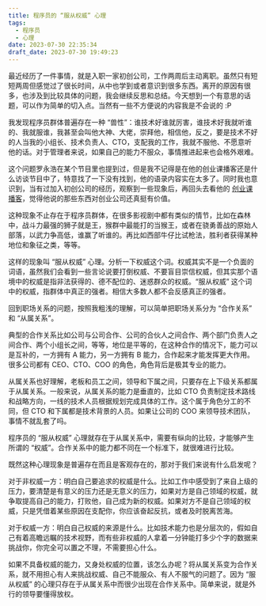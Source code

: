 ```yaml
---
title: 程序员的 “服从权威” 心理
tags:
  - 程序员
  - 心理
date: 2023-07-30 22:35:34
draft_date: 2023-07-30 19:49:23
---
```



最近经历了一件事情，就是入职一家初创公司，工作两周后主动离职。虽然只有短短两周但感觉过了很长时间，从中也学到或者意识到很多东西。离开的原因有很多，也涉及到比较具体的问题，我会继续反思和总结。今天想到一个有意思的话题，可以作为简单的切入点。当然有一些不方便说的内容我是不会说的 :P

我发现程序员群体普遍存在一种 “兽性”：谁技术好谁就厉害，谁技术好我就听谁的、我就服谁，我甚至会叫他大神、大佬，崇拜他，相信他，反之，要是技术不好的人当我的小组长、技术负责人、CTO，支配我的工作，我就不服他、不愿意听他的话。对于管理者来说，如果自己的能力不服众，事情推进起来也会格外艰难。

这个问题罗永浩在某个节目里也提到过，但是我不记得是在他的创业课播客还是什么访谈节目中了，特意找了一下没有找到，他的语录内容实在太多了。同时我也意识到，当有过加入初创公司的经历，观察到一些现象后，再回头去看他的 [创业课播客](https://www.youtube.com/@zhuangyuanli/videos)，觉得他说的那些东西对创业公司还真挺有价值。

这种现象不止存在于程序员群体，在很多影视剧中都有类似的情节，比如在森林中，战斗力最强的狮子就是王，猴群中最能打的当猴王，或者在骁勇善战的原始人部落，以武力争高低，谁赢了听谁的。再比如西部牛仔比试枪法，胜利者获得某种地位和象征之类，等等。

这样的现象叫 “服从权威” 心理。分析一下权威这个词。权威其实不是一个负面的词语，虽然我们会看到一些言论说要打倒权威、不要盲目崇信权威，但其实那个语境中的权威是指非法获得的、德不配位的、迷惑群众的权威。“服从权威” 这个词中的权威，指群体中真正的强者。相信大多数人都不会反感真正的强者。

回到职场关系的问题，按照我粗浅的理解，可以简单把职场关系分为 “合作关系” 和 “从属关系”。

典型的合作关系比如公司与公司合作、公司的合伙人之间合作、两个部门负责人之间合作、两个小组长之间，等等，地位是平等的，在这种合作的情况下，能力可以是互补的，一方拥有 A 能力，另一方拥有 B 能力，合作起来才能发挥更大作用。很多公司都有 CEO、CTO、COO 的角色，角色背后是极其专业的能力。

从属关系也好理解，老板和员工之间，领导和下属之间，只要存在上下级关系都属于从属关系。一般来说，从属关系的能力是垂直的，比如 CTO 负责制定技术路线和战略方向，一线的技术人员根据规划完成具体的工作。这个属于角色分工的不同，但 CTO 和下属都是技术背景的人员。如果让公司的 COO 来领导技术团队，事情不就乱套了吗。

程序员的 “服从权威” 心理就存在于从属关系中，需要有纵向的比较，才能够产生所谓的 “权威”。合作关系中的能力都不同在一个标准下，就很难进行比较。

既然这种心理现象是普遍存在而且是客观存在的，那对于我们来说有什么启发呢？

对于非权威一方：明白自己要追求的权威是什么。比如工作中感受到了来自上级的压力，要清楚是有意义的压力还是无意义的压力，如果对方是自己领域的权威，就争取提高自己的能力，打败他，自己成为新的权威。如果对方不是自己领域的权威，只是凭借着某些原因在支配你，你应该奋起反抗，或者及时脱离苦海。

对于权威一方：明白自己权威的来源是什么。比如技术能力也是分层次的，假如自己有着高瞻远瞩的技术视野，而有些非权威的人拿着一分钟能打多少个字的数据来挑战你，你完全可以置之不理，不需要担心什么。

如果不具备权威的能力，又身处权威的位置，该怎么办呢？将从属关系变为合作关系，就不用担心有人来挑战权威、自己不能服众、有人不服气的问题了。因为 “服从权威” 的心理只存在于从属关系中而很少出现在合作关系中。简单来说，就是外行的领导要懂得放权。

